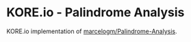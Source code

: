 # KORE.io - Palindrome Analysis
KORE.io implementation of [marcelogm/Palindrome-Analysis](https://github.com/marcelogm/Palindrome-Analysis).
